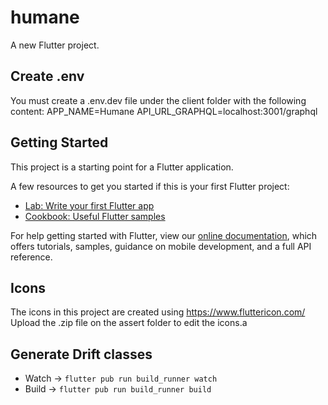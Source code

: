 # humane

A new Flutter project.

## Create .env

You must create a .env.dev file under the client folder with the following content:
APP_NAME=Humane
API_URL_GRAPHQL=localhost:3001/graphql

## Getting Started

This project is a starting point for a Flutter application.

A few resources to get you started if this is your first Flutter project:

- [Lab: Write your first Flutter app](https://flutter.dev/docs/get-started/codelab)
- [Cookbook: Useful Flutter samples](https://flutter.dev/docs/cookbook)

For help getting started with Flutter, view our
[online documentation](https://flutter.dev/docs), which offers tutorials,
samples, guidance on mobile development, and a full API reference.

## Icons

The icons in this project are created using https://www.fluttericon.com/
Upload the .zip file on the assert folder to edit the icons.a

## Generate Drift classes

- Watch -> `flutter pub run build_runner watch`
- Build -> `flutter pub run build_runner build`

